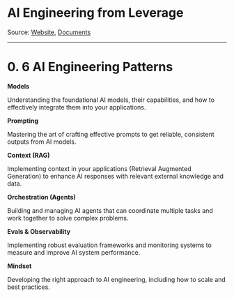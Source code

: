 # AI Engineering from Leverage

Source: [Website](https://www.leverage.to/), [Documents](https://www.leverage.to/learn/dev/ai_engineering_patterns#6-ai-engineering-patterns)

---

# 0. 6 AI Engineering Patterns

**Models**

Understanding the foundational AI models, their capabilities, and how to effectively integrate them into your applications.

**Prompting**

Mastering the art of crafting effective prompts to get reliable, consistent outputs from AI models.

**Context (RAG)**

Implementing context in your applications (Retrieval Augmented Generation) to enhance AI responses with relevant external knowledge and data.

**Orchestration (Agents)**

Building and managing AI agents that can coordinate multiple tasks and work together to solve complex problems.

**Evals & Observability**

Implementing robust evaluation frameworks and monitoring systems to measure and improve AI system performance.

**Mindset**

Developing the right approach to AI engineering, including how to scale and best practices.